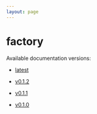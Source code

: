 ```yaml
---
layout: page
---
```

# factory

Available documentation versions:

- [latest](./latest)

- [v0.1.2](./v0.1.2)

- [v0.1.1](./v0.1.1)

- [v0.1.0](./v0.1.0)

  
